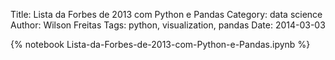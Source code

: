 Title: Lista da Forbes de 2013 com Python e Pandas
Category: data science
Author: Wilson Freitas
Tags: python, visualization, pandas
Date: 2014-03-03

{% notebook Lista-da-Forbes-de-2013-com-Python-e-Pandas.ipynb %}